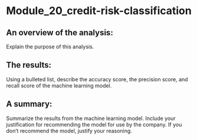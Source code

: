 # Module_20_credit-risk-classification

## An overview of the analysis: 
Explain the purpose of this analysis.

## The results: 
Using a bulleted list, describe the accuracy score, the precision score, and recall score of the machine learning model.

## A summary: 
Summarize the results from the machine learning model. Include your justification for recommending the model for use by the company. If you don’t recommend the model, justify your reasoning.

